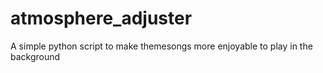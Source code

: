 # atmosphere_adjuster
A simple python script to make themesongs more enjoyable to play in the background
